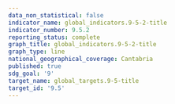 ```yaml
---
data_non_statistical: false
indicator_name: global_indicators.9-5-2-title
indicator_number: 9.5.2
reporting_status: complete
graph_title: global_indicators.9-5-2-title
graph_type: line
national_geographical_coverage: Cantabria
published: true
sdg_goal: '9'
target_name: global_targets.9-5-title
target_id: '9.5'
---
```

